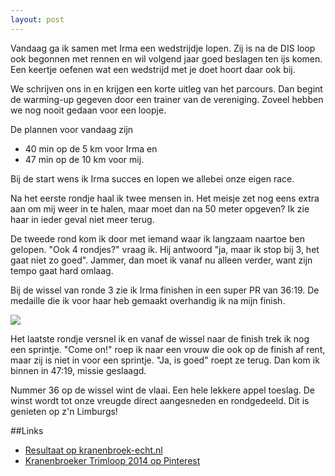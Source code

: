 ```yaml
---
layout: post
---
```


Vandaag ga ik samen met Irma een wedstrijdje lopen. Zij is na de DIS loop ook begonnen met rennen en wil volgend jaar goed beslagen ten ijs komen. Een keertje oefenen wat een wedstrijd met je doet hoort daar ook bij.

We schrijven ons in en krijgen een korte uitleg van het parcours. Dan begint de warming-up gegeven door een trainer van de vereniging. Zoveel hebben we nog nooit gedaan voor een loopje.

De plannen voor vandaag zijn

* 40 min op de 5 km voor Irma en
* 47 min op de 10 km voor mij.

Bij de start wens ik Irma succes en lopen we allebei onze eigen race.

Na het eerste rondje haal ik twee mensen in. Het meisje zet nog eens extra aan om mij weer in te halen, maar moet dan na 50 meter opgeven? Ik zie haar in ieder geval niet meer terug.

De tweede rond kom ik door met iemand waar ik langzaam naartoe ben gelopen. "Ook 4 rondjes?" vraag ik. Hij antwoord "ja, maar ik stop bij 3, het gaat niet zo goed". Jammer, dan moet ik vanaf nu alleen verder, want zijn tempo gaat hard omlaag.

Bij de wissel van ronde 3 zie ik Irma finishen in een super PR van 36:19. De medaille die ik voor haar heb gemaakt overhandig ik na mijn finish.

![](https://s-media-cache-ak0.pinimg.com/736x/43/98/86/439886e052c7ade9ab70e1f47a880b39.jpg)

Het laatste rondje versnel ik en vanaf de wissel naar de finish trek ik nog een sprintje. "Come on!" roep ik naar een vrouw die ook op de finish af rent, maar zij is niet in voor een sprintje. "Ja, is goed" roept ze terug. Dan kom ik binnen in 47:19, missie geslaagd.

Nummer 36 op de wissel wint de vlaai. Een hele lekkere appel toeslag. De winst wordt tot onze vreugde direct aangesneden en rondgedeeld. Dit is genieten op z'n Limburgs!

##Links

* [Resultaat op kranenbroek-echt.nl](http://kranenbroek-echt.nl/uitslagen_files/uitslagen_2014_2015/uitslag14sep2014.xls)
* [Kranenbroeker Trimloop 2014 op Pinterest](http://www.pinterest.com/erictummers/Kranenbroeker-Trimloop-2014/)
